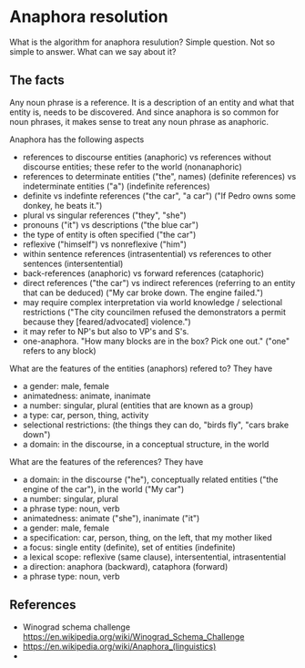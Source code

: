 # Anaphora resolution

What is the algorithm for anaphora resulution? Simple question. Not so simple to answer. What can we say about it?

## The facts

Any noun phrase is a reference. It is a description of an entity and what that entity is, needs to be discovered. And since anaphora is so common for noun phrases, it makes sense to treat any noun phrase as anaphoric.

Anaphora has the following aspects

- references to discourse entities (anaphoric) vs references without discourse entities; these refer to the world (nonanaphoric)
- references to determinate entities ("the", names) (definite references) vs indeterminate entities ("a") (indefinite references)
- definite vs indefinte references ("the car", "a car") ("If Pedro owns some donkey, he beats it.")
- plural vs singular references ("they", "she")
- pronouns ("it") vs descriptions ("the blue car")
- the type of entity is often specified ("the car")
- reflexive ("himself") vs nonreflexive ("him")
- within sentence references (intrasentential) vs references to other sentences (intersentential)
- back-references (anaphoric) vs forward references (cataphoric)
- direct references ("the car") vs indirect references (referring to an entity that can be deduced) ("My car broke down. The engine failed.")
- may require complex interpretation via world knowledge / selectional restrictions ("The city councilmen refused the demonstrators a permit because they [feared/advocated] violence.")
- it may refer to NP's but also to VP's and S's.
- one-anaphora. "How many blocks are in the box? Pick one out." ("one" refers to any block)

What are the features of the entities (anaphors) refered to? They have

- a gender: male, female
- animatedness: animate, inanimate
- a number: singular, plural (entities that are known as a group)
- a type: car, person, thing, activity
- selectional restrictions: (the things they can do, "birds fly", "cars brake down")
- a domain: in the discourse, in a conceptual structure, in the world

What are the features of the references? They have

- a domain: in the discourse ("he"), conceptually related entities ("the engine of the car"), in the world ("My car")
- a number: singular, plural
- a phrase type: noun, verb
- animatedness: animate ("she"), inanimate ("it")
- a gender: male, female
- a specification: car, person, thing, on the left, that my mother liked
- a focus: single entity (definite), set of entities (indefinite)
- a lexical scope: reflexive (same clause), intersentential, intrasentential
- a direction: anaphora (backward), cataphora (forward)
- a phrase type: noun, verb

## References

- Winograd schema challenge https://en.wikipedia.org/wiki/Winograd_Schema_Challenge
- https://en.wikipedia.org/wiki/Anaphora_(linguistics)
- 